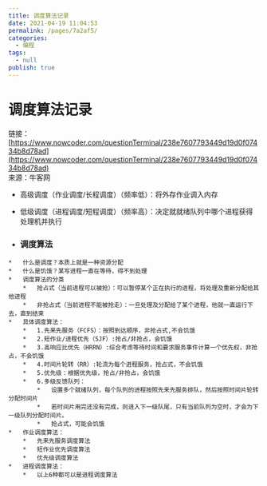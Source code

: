 ```yaml
---
title: 调度算法记录
date: 2021-04-19 11:04:53
permalink: /pages/7a2af5/
categories: 
  - 编程
tags: 
  - null
publish: true
---
```

# 调度算法记录  

链接：[https://www.nowcoder.com/questionTerminal/238e7607793449d19d0f07434b8d78ad](https://www.nowcoder.com/questionTerminal/238e7607793449d19d0f07434b8d78ad)    
来源：牛客网    
    
*   高级调度（作业调度/长程调度）（频率低）：将外存作业调入内存    
*   低级调度（进程调度/短程调度）（频率高）：决定就就绪队列中哪个进程获得处理机并执行    
    
 *   ### 调度算法    
    
    *   什么是调度？本质上就是一种资源分配    
    *   什么是饥饿？某写进程一直在等待，得不到处理    
    *   调度算法的分类    
        *   抢占式（当前进程可以被抢）：可以暂停某个正在执行的进程，将处理及重新分配给其他进程    
        *   非抢占式（当前进程不能被抢走）：一旦处理及分配给了某个进程，他就一直运行下去，直到结束    
    *   具体调度算法：    
        *   1.先来先服务（FCFS）：按照到达顺序，非抢占式,不会饥饿    
        *   2.短作业/进程优先（SJF）:抢占/非抢占，会饥饿    
        *   3.高响应比优先（HRRN）:综合考虑等待时间和要求服务事件计算一个优先权，非抢占，不会饥饿    
        *   4.时间片轮转（RR）:轮流为每个进程服务，抢占式，不会饥饿    
        *   5.优先级：根据优先级，抢占/非抢占，会饥饿    
        *   6.多级反馈队列：    
            *   设置多个就绪队列，每个队列的进程按照先来先服务排队，然后按照时间片轮转分配时间片    
            *   若时间片用完还没有完成，则进入下一级队尾，只有当前队列为空时，才会为下一级队列分配时间片。    
            *   抢占式，可能会饥饿    
    *   作业调度算法：    
        *   先来先服务调度算法    
        *   短作业优先调度算法    
        *   优先级调度算法    
    *   进程调度算法：    
        *   以上6种都可以是进程调度算法    
